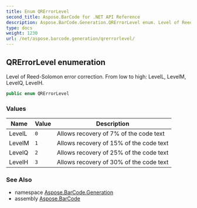 ```yaml
---
title: Enum QRErrorLevel
second_title: Aspose.BarCode for .NET API Reference
description: Aspose.BarCode.Generation.QRErrorLevel enum. Level of ReedSolomon error correction. From low to high LevelL LevelM LevelQ LevelH
type: docs
weight: 1230
url: /net/aspose.barcode.generation/qrerrorlevel/
---
```

## QRErrorLevel enumeration

Level of Reed-Solomon error correction. From low to high: LevelL, LevelM, LevelQ, LevelH.

```csharp
public enum QRErrorLevel
```

### Values

| Name | Value | Description |
| --- | --- | --- |
| LevelL | `0` | Allows recovery of 7% of the code text |
| LevelM | `1` | Allows recovery of 15% of the code text |
| LevelQ | `2` | Allows recovery of 25% of the code text |
| LevelH | `3` | Allows recovery of 30% of the code text |

### See Also

* namespace [Aspose.BarCode.Generation](../../aspose.barcode.generation/)
* assembly [Aspose.BarCode](../../)


